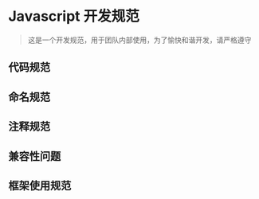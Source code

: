 # Javascript 开发规范
> 这是一个开发规范，用于团队内部使用，为了愉快和谐开发，请严格遵守


## 代码规范

## 命名规范

## 注释规范

## 兼容性问题

## 框架使用规范

